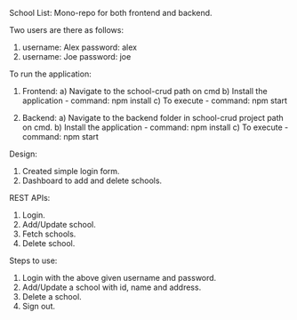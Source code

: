  School List:
 Mono-repo for both frontend and backend.
 
 Two users are there as follows:
 1. username: Alex password: alex
 2. username: Joe password: joe

 To run the application:
 1. Frontend: a) Navigate to the school-crud path on cmd
              b) Install the application - command: npm install
              c) To execute - command: npm start

 2. Backend: a) Navigate to the backend folder in school-crud project path on cmd.
             b) Install the application - command: npm install
             c) To execute - command: npm start

Design:
 1. Created simple login form.
 2. Dashboard to add and delete schools.

REST APIs:
1. Login.
2. Add/Update school.
3. Fetch schools.
4. Delete school.

Steps to use:
1. Login with the above given username and password.
2. Add/Update a school with id, name and address.
3. Delete a school.
4. Sign out.


